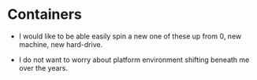 # Containers

- I would like to be able easily spin a new one of these up from 0,
new machine, new hard-drive.

- I do not want to worry about platform environment shifting beneath me over
the years.
